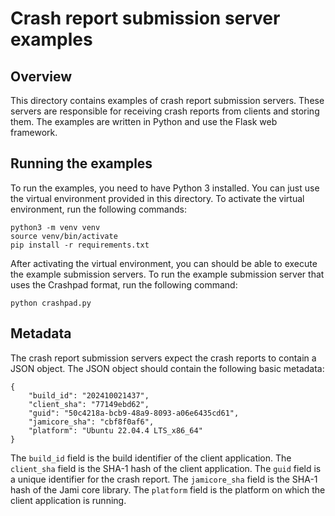 # Crash report submission server examples

## Overview

This directory contains examples of crash report submission servers. These servers are responsible for receiving crash reports from clients and storing them. The examples are written in Python and use the Flask web framework.

## Running the examples

To run the examples, you need to have Python 3 installed. You can just use the virtual environment provided in this directory. To activate the virtual environment, run the following commands:

```
python3 -m venv venv
source venv/bin/activate
pip install -r requirements.txt
```

After activating the virtual environment, you can should be able to execute the example submission servers. To run the example submission server that uses the Crashpad format, run the following command:

```
python crashpad.py
```

## Metadata

The crash report submission servers expect the crash reports to contain a JSON object. The JSON object should contain the following basic metadata:
```
{
    "build_id": "202410021437",
    "client_sha": "77149ebd62",
    "guid": "50c4218a-bcb9-48a9-8093-a06e6435cd61",
    "jamicore_sha": "cbf8f0af6",
    "platform": "Ubuntu 22.04.4 LTS_x86_64"
}
```

The `build_id` field is the build identifier of the client application. The `client_sha` field is the SHA-1 hash of the client application. The `guid` field is a unique identifier for the crash report. The `jamicore_sha` field is the SHA-1 hash of the Jami core library. The `platform` field is the platform on which the client application is running.